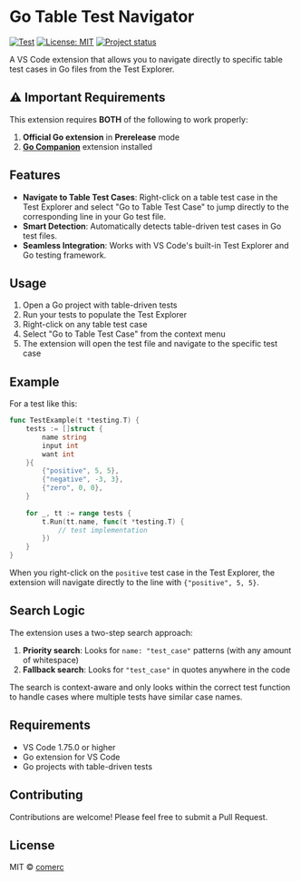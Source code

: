 # Go Table Test Navigator

[![Test](https://github.com/comerc/go-table-test-navigator/actions/workflows/test.yml/badge.svg)](https://github.com/comerc/go-table-test-navigator/actions/workflows/test.yml)
[![License: MIT](https://img.shields.io/badge/License-MIT-yellow.svg)](https://opensource.org/licenses/MIT)
[![Project status](https://img.shields.io/github/release/comerc/go-table-test-navigator.svg)](https://github.com/comerc/go-table-test-navigator/releases/latest)

A VS Code extension that allows you to navigate directly to specific table test cases in Go files from the Test Explorer.

## ⚠️ Important Requirements

This extension requires **BOTH** of the following to work properly:

1. **Official Go extension** in **Prerelease** mode
2. **[Go Companion](https://github.com/firelizzard18/exp-vscode-go)** extension installed

## Features

- **Navigate to Table Test Cases**: Right-click on a table test case in the Test Explorer and select "Go to Table Test Case" to jump directly to the corresponding line in your Go test file.
- **Smart Detection**: Automatically detects table-driven test cases in Go test files.
- **Seamless Integration**: Works with VS Code's built-in Test Explorer and Go testing framework.

## Usage

1. Open a Go project with table-driven tests
2. Run your tests to populate the Test Explorer
3. Right-click on any table test case
4. Select "Go to Table Test Case" from the context menu
5. The extension will open the test file and navigate to the specific test case

## Example

For a test like this:

```go
func TestExample(t *testing.T) {
    tests := []struct {
        name string
        input int
        want int
    }{
        {"positive", 5, 5},
        {"negative", -3, 3},
        {"zero", 0, 0},
    }
    
    for _, tt := range tests {
        t.Run(tt.name, func(t *testing.T) {
            // test implementation
        })
    }
}
```

When you right-click on the `positive` test case in the Test Explorer, the extension will navigate directly to the line with `{"positive", 5, 5}`.

## Search Logic

The extension uses a two-step search approach:

1. **Priority search**: Looks for `name: "test_case"` patterns (with any amount of whitespace)
2. **Fallback search**: Looks for `"test_case"` in quotes anywhere in the code

The search is context-aware and only looks within the correct test function to handle cases where multiple tests have similar case names.

## Requirements

- VS Code 1.75.0 or higher
- Go extension for VS Code
- Go projects with table-driven tests

## Contributing

Contributions are welcome! Please feel free to submit a Pull Request.

## License

MIT © [comerc](https://github.com/comerc)